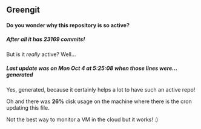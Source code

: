 ## Greengit

#### Do you wonder why this repository is so active?

##### After all it has 23169 commits!

But is it *really* active? Well...

##### Last update was on Mon Oct 4 at 5:25:08 when those lines were... generated

Yes, generated, because it certainly helps a lot to have such an active repo!

Oh and there was **26%** disk usage on the machine
where there is the cron updating this file.

Not the best way to monitor a VM in the cloud but it works! :)
